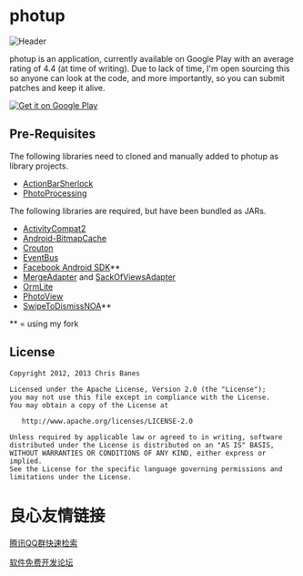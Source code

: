 # photup
![Header](https://github.com/chrisbanes/photup/raw/master/header_graphic.png)

photup is an application, currently available on Google Play with an average rating of 4.4 (at time of writing). Due to lack of time, I'm open sourcing this so anyone can look at the code, and more importantly, so you can submit patches and keep it alive.

[![Get it on Google Play](http://www.android.com/images/brand/get_it_on_play_logo_small.png)](http://play.google.com/store/apps/details?id=uk.co.senab.photup)

## Pre-Requisites

The following libraries need to cloned and manually added to photup as library projects.

 * [ActionBarSherlock](https://github.com/JakeWharton/ActionBarSherlock)
 * [PhotoProcessing](https://github.com/chrisbanes/PhotoProcessing)
 
 The following libraries are required, but have been bundled as JARs.
 
 * [ActivityCompat2](https://github.com/JakeWharton/ActivityCompat2)
 * [Android-BitmapCache](https://github.com/chrisbanes/Android-BitmapCache)
 * [Crouton](https://github.com/keyboardsurfer/Crouton)
 * [EventBus](https://github.com/greenrobot/EventBus)
 * [Facebook Android SDK](https://github.com/chrisbanes/facebook-android-sdk)**
 * [MergeAdapter](https://github.com/commonsguy/cwac-merge) and [SackOfViewsAdapter](https://github.com/commonsguy/cwac-sacklist)
 * [OrmLite](http://ormlite.com/)
 * [PhotoView](https://github.com/chrisbanes/PhotoView)
 * [SwipeToDismissNOA](https://github.com/chrisbanes/SwipeToDismissNOA)**
 
** = using my fork
 
## License

    Copyright 2012, 2013 Chris Banes

    Licensed under the Apache License, Version 2.0 (the "License");
    you may not use this file except in compliance with the License.
    You may obtain a copy of the License at

       http://www.apache.org/licenses/LICENSE-2.0

    Unless required by applicable law or agreed to in writing, software
    distributed under the License is distributed on an "AS IS" BASIS,
    WITHOUT WARRANTIES OR CONDITIONS OF ANY KIND, either express or implied.
    See the License for the specific language governing permissions and
    limitations under the License.

 # 良心友情链接

[腾讯QQ群快速检索](http://u.720life.cn/s/8cf73f7c)

[软件免费开发论坛](http://u.720life.cn/s/bbb01dc0)